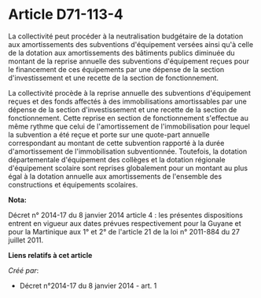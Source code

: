# Article D71-113-4

La collectivité peut procéder à la neutralisation budgétaire de la dotation aux amortissements des subventions d'équipement
versées ainsi qu'à celle de la dotation aux amortissements des bâtiments publics diminuée du montant de la reprise annuelle
des subventions d'équipement reçues pour le financement de ces équipements par une dépense de la section d'investissement et
une recette de la section de fonctionnement.

La collectivité procède à la reprise annuelle des subventions d'équipement reçues et des fonds affectés à des immobilisations
amortissables par une dépense de la section d'investissement et une recette de la section de fonctionnement. Cette reprise en
section de fonctionnement s'effectue au même rythme que celui de l'amortissement de l'immobilisation pour lequel la
subvention a été reçue et porte sur une quote-part annuelle correspondant au montant de cette subvention rapporté à la durée
d'amortissement de l'immobilisation subventionnée. Toutefois, la dotation départementale d'équipement des collèges et la
dotation régionale d'équipement scolaire sont reprises globalement pour un montant au plus égal à la dotation annuelle aux
amortissements de l'ensemble des constructions et équipements scolaires.

**Nota:**

Décret n° 2014-17 du 8 janvier 2014 article 4 : les présentes dispositions entrent en vigueur aux dates prévues
respectivement pour la Guyane et pour la Martinique aux 1° et 2° de l'article 21 de la loi n° 2011-884 du 27 juillet 2011.

**Liens relatifs à cet article**

_Créé par_:

  - Décret n°2014-17 du 8 janvier 2014 - art. 1
